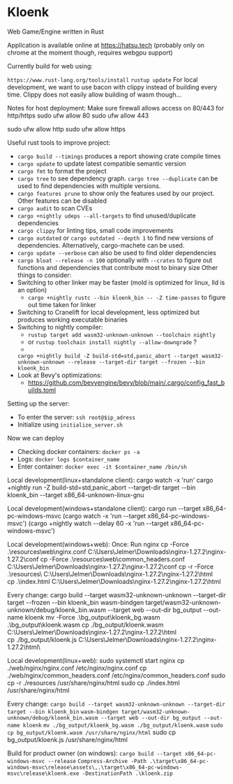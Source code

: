 # Kloenk

Web Game/Engine written in Rust

Application is available online at https://hatsu.tech (probably only on chrome at the moment though, requires webgpu
support)

Currently build for web using:
<!-- https://github.com/gfx-rs/wgpu/wiki/Running-on-the-Web-with-WebGPU-and-WebGL -->
<!-- RUSTFLAGS=--cfg=web_sys_unstable_apis wasm-pack build --target web -->
<!-- Locally we use trunk to serve the application on the web page: https://trunkrs.dev/ -->
<!-- ``trunk serve'' will serve the application at localhost:8080 -->
<!-- We run ``cargo run'' to run the application as a standalone client. -->
``https://www.rust-lang.org/tools/install``
``rustup update``
For local development, we want to use bacon with clippy instead of building every time. Clippy does not easily allow
building of wasm though...

Notes for host deployment: Make sure firewall allows access on 80/443 for http/https
sudo ufw allow 80
sudo ufw allow 443

sudo ufw allow http
sudo ufw allow https

Useful rust tools to improve project:

- ``cargo build --timings`` produces a report showing crate compile times
- ``cargo update`` to update latest compatible semantic version
- ``cargo fmt`` to format the project
- ``cargo tree`` to see dependency graph. ``cargo tree --duplicate`` can be used to find dependencies with multiple
  versions.
- ``cargo features prune`` to show only the features used by our project. Other features can be disabled
- ``cargo audit`` to scan CVEs
- ``cargo +nightly udeps --all-targets`` to find unused/duplicate dependencies
- ``cargo clippy`` for linting tips, small code improvements
- ``cargo outdated`` or ``cargo outdated --depth 1`` to find new versions of dependencies. Alternatively, cargo-machete
  can be used.
- ``cargo update --verbose`` can also be used to find older dependencies
- ``cargo bloat --release -n 100`` optionally with ``--crates`` to figure out functions and dependencies that contribute
  most to binary size
  Other things to consider:
- Switching to other linker may be faster (mold is optimized for linux, lld is an option)
    - ``cargo +nightly rustc --bin kloenk_bin -- -Z time-passes`` to figure out time taken for linker
- Switching to Cranelift for local development, less optimized but produces working executable binaries
- Switching to nightly compiler:
    - ``rustup target add wasm32-unknown-unknown --toolchain nightly``
    - or ``rustup toolchain install nightly --allow-downgrade`` ?
    -
  ``cargo +nightly build -Z build-std=std,panic_abort --target wasm32-unknown-unknown --release --target-dir target --frozen --bin kloenk_bin``
- Look at Bevy's optimizations:
    - https://github.com/bevyengine/bevy/blob/main/.cargo/config_fast_builds.toml

Setting up the server:

- To enter the server: ``ssh root@$ip_adress``
- Initialize using ``initialize_server.sh``

Now we can deploy

- Checking docker containers: ``docker ps -a``
- Logs: ``docker logs $container_name``
- Enter container: ``docker exec -it $container_name /bin/sh``

Local development(linux+standalone client):
cargo watch -x 'run'
cargo +nightly run -Z build-std=std,panic_abort --target-dir target --bin kloenk_bin --target x86_64-unknown-linux-gnu

Local development(windows+standalone client):
cargo run --target x86_64-pc-windows-msvc
(cargo watch -x 'run --target x86_64-pc-windows-msvc')
(cargo +nightly watch --delay 60 -x 'run --target x86_64-pc-windows-msvc')

Local development(windows+web):
Once:
Run nginx
cp -Force .\resources\web\nginx.conf C:\Users\Jelmer\Downloads\nginx-1.27.2\nginx-1.27.2\conf
cp -Force .\resources\web\common_headers.conf C:\Users\Jelmer\Downloads\nginx-1.27.2\nginx-1.27.2\conf
cp -r -Force .\resources\ C:\Users\Jelmer\Downloads\nginx-1.27.2\nginx-1.27.2\html\
cp .\index.html C:\Users\Jelmer\Downloads\nginx-1.27.2\nginx-1.27.2\html

Every change:
cargo build --target wasm32-unknown-unknown --target-dir target --frozen --bin kloenk_bin
wasm-bindgen target/wasm32-unknown-unknown/debug/kloenk_bin.wasm --target web --out-dir bg_output --out-name kloenk
mv -Force .\bg_output\kloenk_bg.wasm .\bg_output\kloenk.wasm
cp ./bg_output/kloenk.wasm C:\Users\Jelmer\Downloads\nginx-1.27.2\nginx-1.27.2\html\
cp ./bg_output/kloenk.js C:\Users\Jelmer\Downloads\nginx-1.27.2\nginx-1.27.2\html\

Local development(linux+web):
sudo systemctl start nginx
cp ./web/nginx/nginx.conf /etc/nginx/nginx.conf
cp ./web/nginx/common_headers.conf /etc/nginx/common_headers.conf
sudo cp -r ./resources /usr/share/nginx/html
sudo cp ./index.html /usr/share/nginx/html

Every change:
``cargo build --target wasm32-unknown-unknown --target-dir target --bin kloenk_bin``
``wasm-bindgen target/wasm32-unknown-unknown/debug/kloenk_bin.wasm --target web --out-dir bg_output --out-name kloenk``
``mv ./bg_output/kloenk_bg.wasm ./bg_output/kloenk.wasm``
``sudo cp bg_output/kloenk.wasm /usr/share/nginx/html``
sudo cp bg_output/kloenk.js /usr/share/nginx/html

Build for product owner (on windows):
```cargo build --target x86_64-pc-windows-msvc --release```
```Compress-Archive -Path .\target\x86_64-pc-windows-msvc\release\assets\,.\target\x86_64-pc-windows-msvc\release\kloenk.exe -DestinationPath .\kloenk.zip```